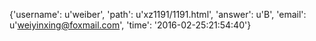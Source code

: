 {'username': u'weiber', 'path': u'xz1191/1191.html', 'answer': u'B', 'email': u'weiyinxing@foxmail.com', 'time': '2016-02-25:21:54:40'}